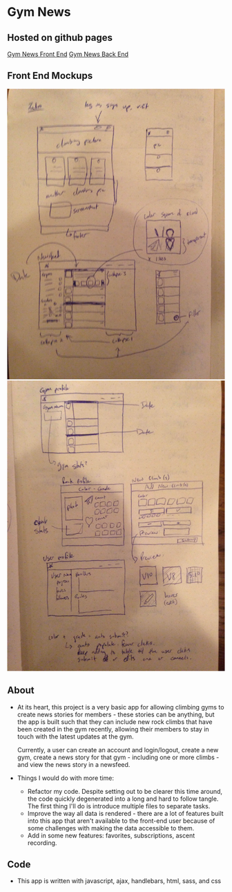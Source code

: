 # Gym News

## Hosted on github pages

  [Gym News Front End](http://apalmer0.github.io/gym-news-front-end/index.html)
  [Gym News Back End](https://fathomless-castle-93150.herokuapp.com/)

## Front End Mockups

  ![Mockup](assets/images/mockup1.JPG?raw=true)
  ![Mockup](assets/images/mockup2.JPG?raw=true)

## About

-   At its heart, this project is a very basic app for allowing climbing gyms to
    create news stories for members - these stories can be anything, but the app
    is built such that they can include new rock climbs that have been created
    in the gym recently, allowing their members to stay in touch with the latest
    updates at the gym.

    Currently, a user can create an account and login/logout, create a new gym,
    create a news story for that gym - including one or more climbs - and view
    the news story in a newsfeed.

-   Things I would do with more time:

    -   Refactor my code. Despite setting out to be clearer this time around,
        the code quickly degenerated into a long and hard to follow tangle. The
        first thing I'll do is introduce multiple files to separate tasks.
    -   Improve the way all data is rendered - there are a lot of features built
        into this app that aren't available to the front-end user because of
        some challenges with making the data accessible to them.
    -   Add in some new features: favorites, subscriptions, ascent recording.

## Code

-   This app is written with javascript, ajax, handlebars, html, sass, and css
